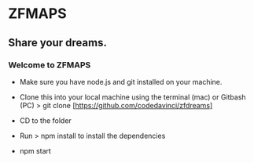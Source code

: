 ZFMAPS
===============================

Share your dreams.
--------------------------

### Welcome to ZFMAPS

* Make sure you have node.js and git installed on your machine.

* Clone this into your local machine using the terminal (mac) or Gitbash (PC) > git clone [https://github.com/codedavinci/zfdreams]

* CD to the folder 

* Run > npm install to install the  dependencies

* npm start



